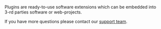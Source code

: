 Plugins are ready-to-use software extensions which can be embedded into 3-rd parties software or web-projects.

If you have more questions please contact our [support team](./../../general/contacts.md).

